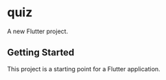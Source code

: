 # quiz

A new Flutter project.

## Getting Started

This project is a starting point for a Flutter application.
